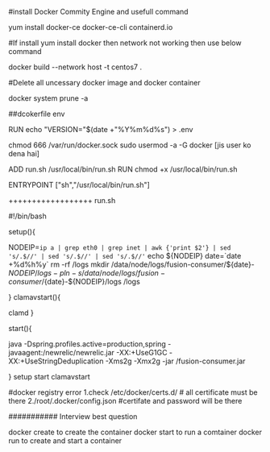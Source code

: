 #install Docker Commity Engine and usefull command

yum install docker-ce docker-ce-cli containerd.io

#If install yum install docker then network not working then use below command

docker build --network host -t   centos7 .

#Delete all uncessary docker image and docker container

docker system prune -a

##dcokerfile env

RUN echo "VERSION="$(date +"%Y%m%d%s") > .env

chmod 666 /var/run/docker.sock 
sudo usermod -a -G docker [jis user ko dena hai]

ADD run.sh /usr/local/bin/run.sh
RUN chmod +x /usr/local/bin/run.sh


ENTRYPOINT ["sh","/usr/local/bin/run.sh"]

++++++++++++++++++
run.sh


#!/bin/bash


setup(){

NODEIP=`ip a | grep eth0 | grep inet | awk {'print $2'} | sed 's/.$//' | sed 's/.$//' | sed 's/.$//'`
echo ${NODEIP}
date=`date +%d%h%y`
rm -rf /logs
mkdir   /data/node/logs/fusion-consumer/${date}-${NODEIP}/logs -p
ln -s   /data/node/logs/fusion-consumer/${date}-${NODEIP}/logs /logs

}
clamavstart(){

clamd
}

start(){
    
java -Dspring.profiles.active=production,spring -javaagent:/newrelic/newrelic.jar -XX:+UseG1GC -XX:+UseStringDeduplication -Xms2g -Xmx2g -jar /fusion-consumer.jar

}
setup
start
clamavstart

#docker registry error
1.check /etc/docker/certs.d/ # all certificate must be there
2./root/.docker/config.json #certifate and password will  be there

########### Interview best question

docker create to create the container
docker start to run a comtainer
docker run to create and start a container



